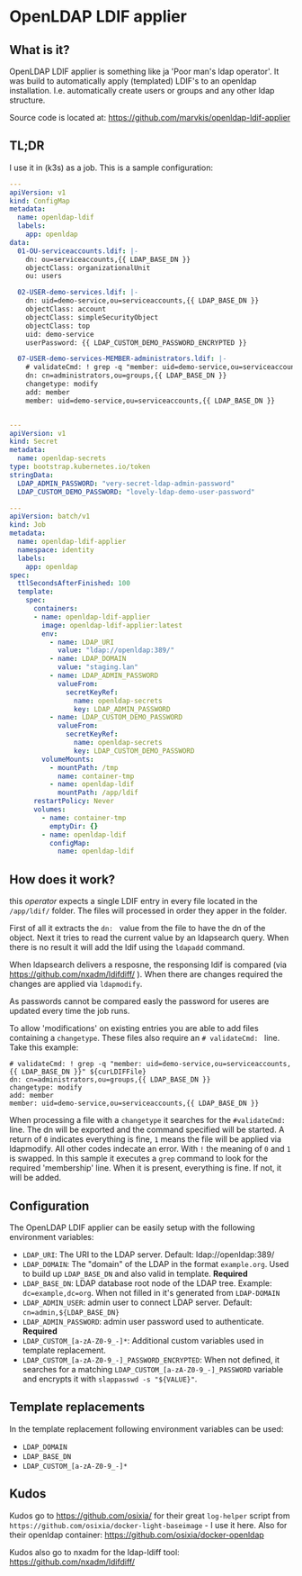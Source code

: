# OpenLDAP LDIF applier

## What is it?

OpenLDAP LDIF applier is something like ja 'Poor man's ldap operator'. It was build to automatically apply (templated) LDIF's to an openldap installation. I.e. automatically create users or groups and any other ldap structure.

Source code is located at: https://github.com/marvkis/openldap-ldif-applier

## TL;DR

I use it in (k3s) as a job. This is a sample configuration:

```yaml
---
apiVersion: v1
kind: ConfigMap
metadata:
  name: openldap-ldif
  labels:
    app: openldap
data:
  01-OU-serviceaccounts.ldif: |-
    dn: ou=serviceaccounts,{{ LDAP_BASE_DN }}
    objectClass: organizationalUnit
    ou: users

  02-USER-demo-services.ldif: |-
    dn: uid=demo-service,ou=serviceaccounts,{{ LDAP_BASE_DN }}
    objectClass: account
    objectClass: simpleSecurityObject
    objectClass: top
    uid: demo-service
    userPassword: {{ LDAP_CUSTOM_DEMO_PASSWORD_ENCRYPTED }}

  07-USER-demo-services-MEMBER-administrators.ldif: |-
    # validateCmd: ! grep -q "member: uid=demo-service,ou=serviceaccounts,{{ LDAP_BASE_DN }}" ${curLDIFFile}
    dn: cn=administrators,ou=groups,{{ LDAP_BASE_DN }}
    changetype: modify
    add: member
    member: uid=demo-service,ou=serviceaccounts,{{ LDAP_BASE_DN }}


---
apiVersion: v1
kind: Secret
metadata:
  name: openldap-secrets
type: bootstrap.kubernetes.io/token
stringData:
  LDAP_ADMIN_PASSWORD: "very-secret-ldap-admin-password"
  LDAP_CUSTOM_DEMO_PASSWORD: "lovely-ldap-demo-user-password"

---
apiVersion: batch/v1
kind: Job
metadata:
  name: openldap-ldif-applier
  namespace: identity
  labels:
    app: openldap
spec:
  ttlSecondsAfterFinished: 100
  template:
    spec:
      containers:
      - name: openldap-ldif-applier
        image: openldap-ldif-applier:latest
        env:
          - name: LDAP_URI
            value: "ldap://openldap:389/"
          - name: LDAP_DOMAIN
            value: "staging.lan"
          - name: LDAP_ADMIN_PASSWORD
            valueFrom:
              secretKeyRef:
                name: openldap-secrets
                key: LDAP_ADMIN_PASSWORD
          - name: LDAP_CUSTOM_DEMO_PASSWORD
            valueFrom:
              secretKeyRef:
                name: openldap-secrets
                key: LDAP_CUSTOM_DEMO_PASSWORD
        volumeMounts:
          - mountPath: /tmp
            name: container-tmp
          - name: openldap-ldif
            mountPath: /app/ldif
      restartPolicy: Never
      volumes:
        - name: container-tmp
          emptyDir: {}
        - name: openldap-ldif
          configMap:
            name: openldap-ldif

```

## How does it work?

this *operator* expects a single LDIF entry in every file located in the `/app/ldif/` folder. The files will processed in order they apper in the folder.

First of all it extracts the `dn: ` value from the file to have the dn of the object. Next it tries to read the current value by an ldapsearch query. When there is no result it will add the ldif using the `ldapadd` command.

When ldapsearch delivers a resposne, the responsing ldif is compared (via https://github.com/nxadm/ldifdiff/ ). When there are changes required the changes are applied via `ldapmodify`.

As passwords cannot be compared easly the password for useres are updated every time the job runs.

To allow 'modifications' on existing entries you are able to add files containing a `changetype`. These files also require an `# validateCmd: ` line. Take this example:

```
# validateCmd: ! grep -q "member: uid=demo-service,ou=serviceaccounts,{{ LDAP_BASE_DN }}" ${curLDIFFile}
dn: cn=administrators,ou=groups,{{ LDAP_BASE_DN }}
changetype: modify
add: member
member: uid=demo-service,ou=serviceaccounts,{{ LDAP_BASE_DN }}
```

When processing a file with a `changetype` it searches for the `#validateCmd: ` line. The dn will be exported and the command specified will be started. A return of `0` indicates everything is fine, `1` means the file will be applied via ldapmodify. All other codes indecate an error. With `!` the meaning of `0` and `1` is swapped.
In this sample it executes a `grep` command to look for the required 'membership' line. When it is present, everything is fine. If not, it will be added.


## Configuration

The OpenLDAP LDIF applier can be easily setup with the following environment variables:

- `LDAP_URI`: The URI to the LDAP server. Default: ldap://openldap:389/
- `LDAP_DOMAIN`: The "domain" of the LDAP in the format `example.org`. Used to build up `LDAP_BASE_DN` and also valid in template. **Required**
- `LDAP_BASE_DN`: LDAP database root node of the LDAP tree. Example: `dc=example,dc=org`. When not filled in it's generated from `LDAP-DOMAIN`
- `LDAP_ADMIN_USER`: admin user to connect LDAP server. Default: `cn=admin,${LDAP_BASE_DN}`
- `LDAP_ADMIN_PASSWORD`: admin user password used to authenticate. **Required**
- `LDAP_CUSTOM_[a-zA-Z0-9_-]*`: Additional custom variables used in template replacement.
- `LDAP_CUSTOM_[a-zA-Z0-9_-]_PASSWORD_ENCRYPTED`: When not defined, it searches for a matching `LDAP_CUSTOM_[a-zA-Z0-9_-]_PASSWORD` variable and encrypts it with `slappasswd -s "${VALUE}"`.

## Template replacements

In the template replacement following environment variables can be used:

- `LDAP_DOMAIN`
- `LDAP_BASE_DN`
- `LDAP_CUSTOM_[a-zA-Z0-9_-]*`

## Kudos

Kudos go to https://github.com/osixia/ for their great `log-helper` script from `https://github.com/osixia/docker-light-baseimage` - I use it here.
Also for their openldap container: https://github.com/osixia/docker-openldap

Kudos also go to nxadm for the ldap-ldiff tool: https://github.com/nxadm/ldifdiff/